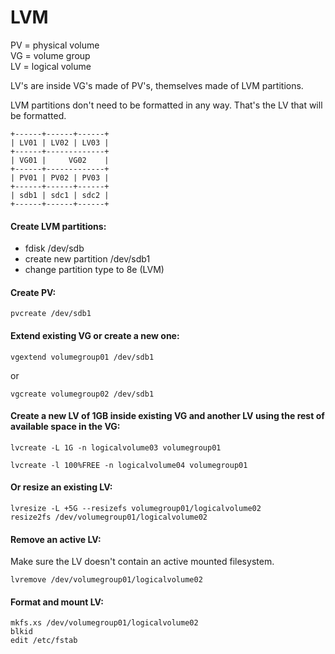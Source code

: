 # LVM

PV = physical volume  
VG = volume group  
LV = logical volume  

LV's are inside VG's made of PV's, themselves made of LVM partitions.

LVM partitions don't need to be formatted in any way. That's the LV that will be formatted.

```
+------+------+------+
| LV01 | LV02 | LV03 |
+------+-------------+
| VG01 |     VG02    |
+------+-------------+
| PV01 | PV02 | PV03 |
+------+------+------+
| sdb1 | sdc1 | sdc2 |
+------+------+------+
```

#### Create LVM partitions:

- fdisk /dev/sdb
- create new partition /dev/sdb1
- change partition type to 8e (LVM)

#### Create PV:

`pvcreate /dev/sdb1`

#### Extend existing VG or create a new one:

`vgextend volumegroup01 /dev/sdb1`

or

`vgcreate volumegroup02 /dev/sdb1`

#### Create a new LV of 1GB inside existing VG and another LV using the rest of available space in the VG:

`lvcreate -L 1G -n logicalvolume03 volumegroup01`

`lvcreate -l 100%FREE -n logicalvolume04 volumegroup01`

#### Or resize an existing LV:

```
lvresize -L +5G --resizefs volumegroup01/logicalvolume02
resize2fs /dev/volumegroup01/logicalvolume02
```

#### Remove an active LV:

Make sure the LV doesn't contain an active mounted filesystem.

`lvremove /dev/volumegroup01/logicalvolume02`

#### Format and mount LV:

```
mkfs.xs /dev/volumegroup01/logicalvolume02
blkid
edit /etc/fstab
```